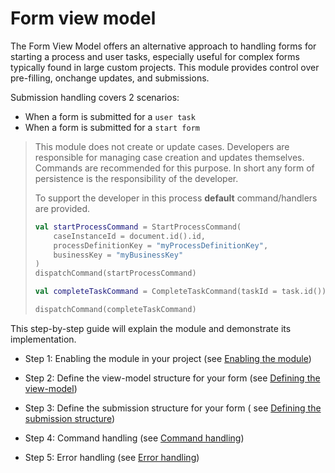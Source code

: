 # Form view model

The Form View Model offers an alternative approach to handling forms for starting a process and user tasks, especially
useful for complex forms typically found in large custom projects. This module provides control over pre-filling,
onchange updates, and submissions.

Submission handling covers 2 scenarios:

- When a form is submitted for a `user task`
- When a form is submitted for a `start form`

> This module does not create or update cases. Developers are responsible for managing case creation and updates
> themselves. Commands are recommended for this purpose.
> In short any form of persistence is the responsibility of the developer.
>
> To support the developer in this process **default** command/handlers are provided.
> ``` kotlin
> val startProcessCommand = StartProcessCommand(
>     caseInstanceId = document.id().id,
>     processDefinitionKey = "myProcessDefinitionKey",
>     businessKey = "myBusinessKey"
> )
> dispatchCommand(startProcessCommand)
> 
> val completeTaskCommand = CompleteTaskCommand(taskId = task.id())
> 
> dispatchCommand(completeTaskCommand)
> ```

This step-by-step guide will explain the module and demonstrate its implementation.

- Step 1: Enabling the module in your project (see [Enabling the module](enabling-the-module.md))

- Step 2: Define the view-model structure for your form (see [Defining the view-model](defining-the-view-model.md))

- Step 3: Define the submission structure for your form (
  see [Defining the submission structure](defining-the-submission-structure.md))

- Step 4: Command handling (see [Command handling](../command-handling/command-handling.md))

- Step 5: Error handling (see [Error handling](error-handling.md))
